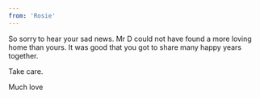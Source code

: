 ```yaml
---
from: 'Rosie'
---
```


So sorry to hear your sad news. Mr D could not have found a more loving home than yours. It was good that you got to share many happy years together. 

Take care. 

Much love 